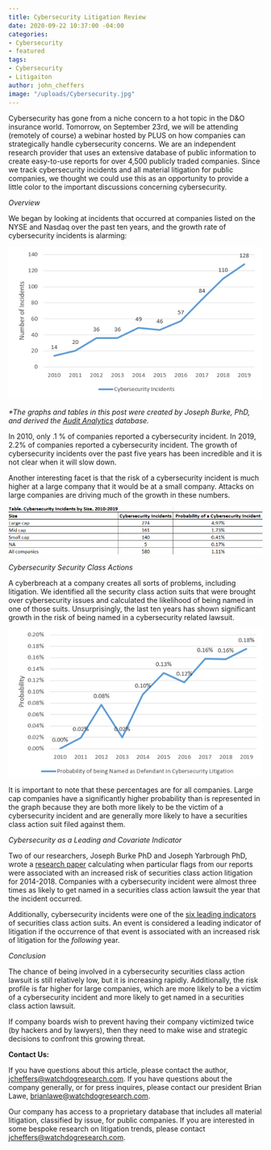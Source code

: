 ```yaml
---
title: Cybersecurity Litigation Review
date: 2020-09-22 10:37:00 -04:00
categories:
- Cybersecurity
- featured
tags:
- Cybersecurity
- Litigaiton
author: john_cheffers
image: "/uploads/Cybersecurity.jpg"
---
```


Cybersecurity has gone from a niche concern to a hot topic in the D&O insurance world. Tomorrow, on September 23rd, we will be attending (remotely of course)  a webinar hosted by PLUS on how companies can strategically handle cybersecurity concerns. We are an independent research provider that uses an extensive database of public information to create easy-to-use reports for over 4,500 publicly traded companies. Since we track cybersecurity incidents and all material litigation for public companies, we thought we could use this as an opportunity to provide a little color to the important discussions concerning cybersecurity.

*Overview*

We began by looking at incidents that occurred at companies listed on the NYSE and Nasdaq over the past ten years, and the growth rate of cybersecurity incidents is alarming:

![Cyber Incidents.png](/uploads/Cyber%20Incidents.png)

*\*The graphs and tables in this post were created by Joseph Burke, PhD, and derived the [Audit Analytics](https://www.auditanalytics.com/) database.*

In 2010, only .1 % of companies reported a cybersecurity incident. In 2019, 2.2% of companies reported a cybersecurity incident. The growth of cybersecurity incidents over the past five years has been incredible and it is not clear when it will slow down.

Another interesting facet is that the risk of a cybersecurity incident is much higher at a large company that it would be at a small company. Attacks on large companies are driving much of the growth in these numbers.

![Cyber Incident Table.png](/uploads/Cyber%20Incident%20Table.png)

*Cybersecurity Security Class Actions*

A cyberbreach at a company creates all sorts of problems, including litigation. We identified all the security class action suits that were brought over cybersecurity issues and calculated the likelihood of being named in one of those suits. Unsurprisingly, the last ten years has shown significant growth in the risk of being named in a cybersecurity related lawsuit.

![Cyber-lawsuit prob.png](/uploads/Cyber-lawsuit%20prob.png)

It is important to note that these percentages are for all companies. Large cap companies have a significantly higher probability than is represented in the graph because they are both more likely to be the victim of a cybersecurity incident and are generally more likely to have a securities class action suit filed against them.

*Cybersecurity as a Leading and Covariate Indicator*

Two of our researchers, Joseph Burke PhD and Joseph Yarbrough PhD, wrote a [research paper](https://papers.ssrn.com/sol3/papers.cfm?abstract_id=3562785) calculating when particular flags from our reports were associated with an increased risk of securities class action litigation for 2014-2018. Companies with a cybersecurity incident were almost three times as likely to get named in a securities class action lawsuit the year that the incident occurred.

Additionally, cybersecurity incidents were one of the [six leading indicators](https://blog.watchdogresearch.com/posts/six-leading-indicators-of-securities-litigation/) of securities class action suits. An event is considered a leading indicator of litigation if the occurrence of that event is associated with an increased risk of litigation for the *following* year.

*Conclusion*

The chance of being involved in a cybersecurity securities class action lawsuit is still relatively low, but it is increasing rapidly. Additionally, the risk profile is far higher for large companies, which are more likely to be a victim of a cybersecurity incident and more likely to get named in a securities class action lawsuit.

If company boards wish to prevent having their company victimized twice (by hackers and by lawyers), then they need to make wise and strategic decisions to confront this growing threat.

**Contact Us:**

If you have questions about this article, please contact the author, [jcheffers@watchdogresearch.com](mailto:jcheffers@watchdogresearch.com).  If you have questions about the company generally, or for press inquires, please contact our president Brian Lawe, brianlawe@watchdogresearch.com.

Our company has access to a proprietary database that includes all material litigation, classified by issue, for public companies. If you are interested in some bespoke research on litigation trends, please contact [jcheffers@watchdogresearch.com](mailto:jcheffers@watchdogresearch.com).